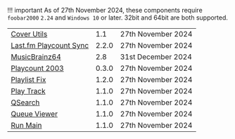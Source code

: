 !!! important
	As of 27th November 2024, these components require `foobar2000` `2.24` and `Windows 10`
	or later. 32bit and 64bit are both supported.

||||
|:---|:---|:---|
|[Cover Utils](component/cover-utils.md)|1.1|27th November 2024|
|[Last.fm Playcount Sync](component/lastfm-playcount-sync.md)|2.2.0|27th November 2024|
|[MusicBrainz64](component/musicbrainz64.md)|2.8|31st December 2024|
|[Playcount 2003](component/playcount-2003.md)|0.3.0|27th November 2024|
|[Playlist Fix](component/playlist-fix.md)|1.2.0|27th November 2024|
|[Play Track](component/play-track.md)|1.1.0|27th November 2024|
|[QSearch](component/qsearch.md)|1.1.0|27th November 2024|
|[Queue Viewer](component/queue-viewer.md)|1.1.0|27th November 2024|
|[Run Main](component/run-main.md)|1.1.0|27th November 2024|
